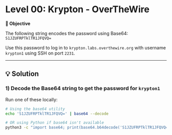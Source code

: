 # Level 00: Krypton - OverTheWire

**🎯 Objective**

The following string encodes the password using Base64:  
`S1JZUFRPTklTR1JFQVQ=`

Use this password to log in to `krypton.labs.overthewire.org` with username `krypton1` using SSH on port `2231`.

---

## 💡 Solution

### 1) Decode the Base64 string to get the password for `krypton1`

Run one of these locally:

```bash
# Using the base64 utility
echo 'S1JZUFRPTklTR1JFQVQ=' | base64 --decode

# OR using Python if base64 isn't available
python3 -c "import base64; print(base64.b64decode('S1JZUFRPTklTR1JFQVQ=').decode())"


